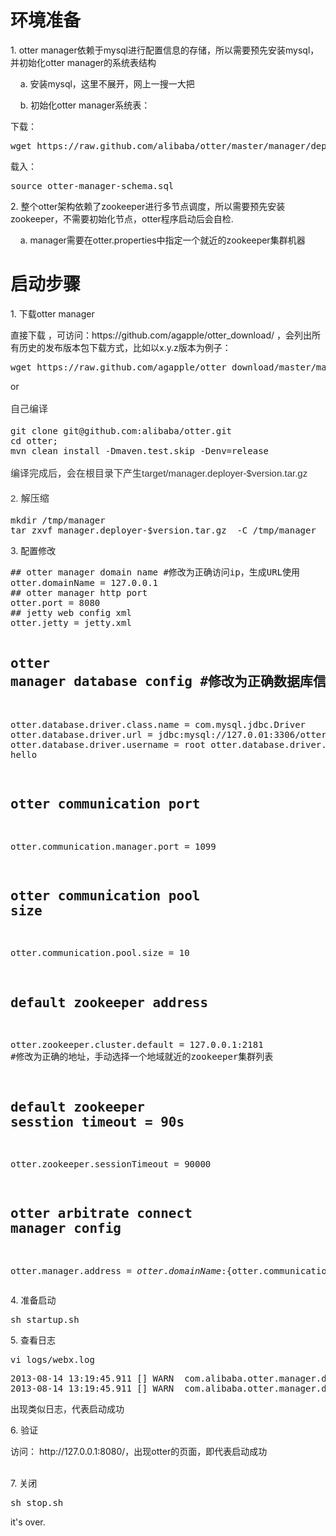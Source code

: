 <div class="blog_content">
    <div class="iteye-blog-content-contain">
<h1><strong>环境准备</strong></h1>
<p>1.  otter manager依赖于mysql进行配置信息的存储，所以需要预先安装mysql，并初始化otter manager的系统表结构</p>
<p>&nbsp;&nbsp;&nbsp;     a.  安装mysql，这里不展开，网上一搜一大把</p>
<p>&nbsp;&nbsp;&nbsp;     b.  初始化otter manager系统表： </p>
下载：<pre name="code" class="java">wget https://raw.github.com/alibaba/otter/master/manager/deployer/src/main/resources/sql/otter-manager-schema.sql </pre>
载入：<pre name="code" class="java">source otter-manager-schema.sql</pre>
<p style="font-size: 14px;"> </p>
<p style="font-size: 14px;">2.  整个otter架构依赖了zookeeper进行多节点调度，所以需要预先安装zookeeper，不需要初始化节点，otter程序启动后会自检. </p>
<p style="font-size: 14px;">&nbsp;&nbsp;&nbsp;     a.  manager需要在otter.properties中指定一个就近的zookeeper集群机器</p>
<p style="font-size: 14px;"> </p>
<h1><strong>启动步骤</strong></h1>
<p style="font-size: 14px;"><strong>    </strong>1.  下载otter manager</p>
<p style="font-size: 14px;">     直接下载 ，可访问：https://github.com/agapple/otter_download/ ，会列出所有历史的发布版本包下载方式，比如以x.y.z版本为例子：</p>
<pre name="code" class="shello">wget https://raw.github.com/agapple/otter_download/master/manager.deployer-x.y.z.tar.gz</pre>
    or
<p style="margin-top: 15px; margin-bottom: 15px; color: #333333; font-family: Helvetica, arial, freesans, clean, sans-serif; font-size: 15px; line-height: 25px;">    自己编译</p>
<pre name="code" class="shell">git clone git@github.com:alibaba/otter.git
cd otter; 
mvn clean install -Dmaven.test.skip -Denv=release</pre>
<p style="margin-top: 15px; margin-bottom: 15px; color: #333333; font-family: Helvetica, arial, freesans, clean, sans-serif; font-size: 15px; line-height: 25px;">    编译完成后，会在根目录下产生target/manager.deployer-$version.tar.gz</p>
<p style="margin-top: 15px; margin-bottom: 15px; color: #333333; font-family: Helvetica, arial, freesans, clean, sans-serif; font-size: 15px; line-height: 25px;"> </p>
<p style="margin-top: 15px; margin-bottom: 15px; color: #333333; font-family: Helvetica, arial, freesans, clean, sans-serif; font-size: 15px; line-height: 25px;">   2. 解压缩</p>
<pre name="code" class="java">mkdir /tmp/manager
tar zxvf manager.deployer-$version.tar.gz  -C /tmp/manager</pre>
<p style="font-size: 14px;"> </p>
<p style="font-size: 14px;">   3. 配置修改</p>
<p style="font-size: 14px;"> </p>
<pre name="code" class="html">## otter manager domain name #修改为正确访问ip，生成URL使用
otter.domainName = 127.0.0.1    
## otter manager http port
otter.port = 8080
## jetty web config xml
otter.jetty = jetty.xml

## otter manager database config   #修改为正确数据库信息
otter.database.driver.class.name = com.mysql.jdbc.Driver
otter.database.driver.url = jdbc:mysql://127.0.01:3306/ottermanager
otter.database.driver.username = root
otter.database.driver.password = hello

## otter communication port
otter.communication.manager.port = 1099

## otter communication pool size
otter.communication.pool.size = 10

## default zookeeper address
otter.zookeeper.cluster.default = 127.0.0.1:2181 #修改为正确的地址，手动选择一个地域就近的zookeeper集群列表
## default zookeeper sesstion timeout = 90s
otter.zookeeper.sessionTimeout = 90000

## otter arbitrate connect manager config
otter.manager.address = ${otter.domainName}:${otter.communication.manager.port}
</pre>
   
<p> </p>
<p style="font-size: 14px;">   4.  准备启动</p>
<p style="font-size: 14px;"> </p>
<pre name="code" class="java">sh startup.sh</pre>
  
<p> </p>
<p style="font-size: 14px;">   5. 查看日志</p>
<p style="font-size: 14px;"> </p>
<pre name="code" class="java">vi logs/webx.log</pre>
<pre name="code" class="java">2013-08-14 13:19:45.911 [] WARN  com.alibaba.otter.manager.deployer.JettyEmbedServer - ##Jetty Embed Server is startup!
2013-08-14 13:19:45.911 [] WARN  com.alibaba.otter.manager.deployer.OtterManagerLauncher - ## the manager server is running now ......</pre>
    出现类似日志，代表启动成功
<p> </p>
<p style="font-size: 14px;">   </p>
<p style="font-size: 14px;">   6.   验证</p>
<p style="font-size: 14px;">         访问： http://127.0.0.1:8080/，出现otter的页面，即代表启动成功     </p>
<p style="font-size: 14px;"><br><img src="http://dl2.iteye.com/upload/attachment/0088/1833/d81cd060-546c-312e-9a64-82ebd35f4f33.png" alt=""><br>    7.   关闭</p>
<pre name="code" class="java">sh stop.sh</pre>
</div>
<div class="iteye-blog-content-contain">    it's over.   </div>
  </div>
</div>